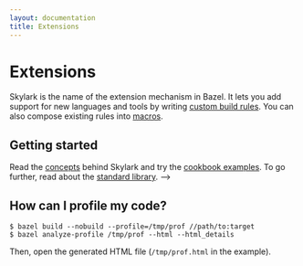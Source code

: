 ```yaml
---
layout: documentation
title: Extensions
---
```


# Extensions
Skylark is the name of the extension mechanism in Bazel. It lets you add support
for new languages and tools by writing [custom build rules](rules.md). You can
also compose existing rules into [macros](macros.md).

## Getting started

Read the [concepts](concepts.md) behind Skylark and try the
[cookbook examples](cookbook.md). To go further, read about the
[standard library](lib/globals.html).
-->


## How can I profile my code?

```shell
$ bazel build --nobuild --profile=/tmp/prof //path/to:target
$ bazel analyze-profile /tmp/prof --html --html_details
```

Then, open the generated HTML file (`/tmp/prof.html` in the example).

